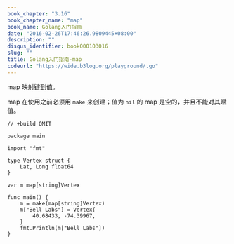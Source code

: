 ```yaml
---
book_chapter: "3.16"
book_chapter_name: "map"
book_name: Golang入门指南
date: "2016-02-26T17:46:26.9809445+08:00"
description: ""
disqus_identifier: book000103016
slug: ""
title: Golang入门指南-map
codeurl: "https://wide.b3log.org/playground/.go"
---
```





map 映射键到值。

map 在使用之前必须用 `make` 来创建；值为 `nil` 的 map 是空的，并且不能对其赋值。

```
// +build OMIT

package main

import "fmt"

type Vertex struct {
	Lat, Long float64
}

var m map[string]Vertex

func main() {
	m = make(map[string]Vertex)
	m["Bell Labs"] = Vertex{
		40.68433, -74.39967,
	}
	fmt.Println(m["Bell Labs"])
}

```

